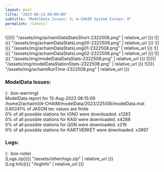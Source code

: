 ```yaml
---
layout: post
title: "2023-08-13 08:00:00"
subtitle: "ModelData Issues: 5; A-CHAIM System Issues: 0"
permalink: /latest/
---
```


![]({{ "/assets/img/achaimDataStatsShort-2322508.png" | relative_url }})
![]({{ "/assets/img/achaimDataStatsLong00-2322508.png" | relative_url }})
![]({{ "/assets/img/achaimDataStatsLong01-2322508.png" | relative_url }})
![]({{ "/assets/img/achaimDataStatsLong02-2322508.png" | relative_url }})
![]({{ "/assets/img/modelDataDataStats-2322508.png" | relative_url }})
![]({{ "/assets/img/modelDataStationStats-2322508.png" | relative_url }})
![]({{ "/assets/img/achaimRunTime-2322508.png" | relative_url }})


### ModelData Issues:  
  
{: .box-warning}  
 ModelData report for 13-Aug-2023 08:15:09   
 /home2/achaim1/A-CHAIM/modelData/2023/225/08/modelData.mat   
 0.60241% of JASON tec values are finite   
 0% of all possible stations for IONO were downloaded. x1283   
 0% of all possible stations for KASI were downloaded. x4288   
 0% of all possible stations for QGN were downloaded. x219   
 0% of all possible stations for KARTVERKET were downloaded. x3997   
  


### Logs:  
  
{: .box-note}  
[Logs.zip]({{ "/assets/other/logs.zip" | relative_url }})  
[Log Info]({{ "/logInfo" | relative_url }})  

